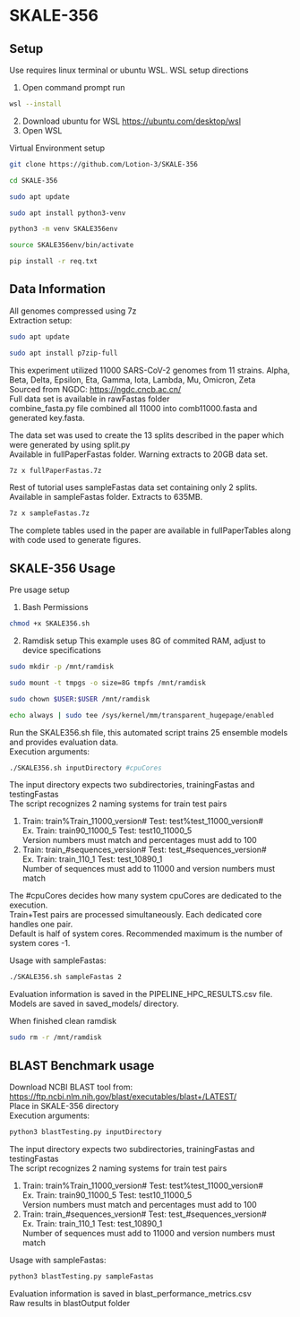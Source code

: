 # SKALE-356

## Setup

Use requires linux terminal or ubuntu WSL.
WSL setup directions
1. Open command prompt run
```bash
wsl --install
```
2. Download ubuntu for WSL https://ubuntu.com/desktop/wsl
3. Open WSL

Virtual Environment setup  
```bash
git clone https://github.com/Lotion-3/SKALE-356
```
```bash
cd SKALE-356
```
```bash
sudo apt update
```
```bash
sudo apt install python3-venv
```
```bash
python3 -m venv SKALE356env
```
```bash
source SKALE356env/bin/activate
```
```bash
pip install -r req.txt
```

## Data Information  
All genomes compressed using 7z   
Extraction setup:  
```bash
sudo apt update
```
```bash
sudo apt install p7zip-full
```
This experiment utilized 11000 SARS-CoV-2 genomes from 11 strains. Alpha, Beta, Delta, Epsilon, Eta, Gamma, Iota, Lambda, Mu, Omicron, Zeta  
Sourced from NGDC: https://ngdc.cncb.ac.cn/  
Full data set is available in rawFastas folder  
combine_fasta.py file combined all 11000 into comb11000.fasta and generated key.fasta.     

The data set was used to create the 13 splits described in the paper which were generated by using split.py   
Available in fullPaperFastas folder. Warning extracts to 20GB data set.  
```bash
7z x fullPaperFastas.7z
```

Rest of tutorial uses sampleFastas data set containing only 2 splits.  
Available in sampleFastas folder. Extracts to 635MB.  
```bash
7z x sampleFastas.7z
```

The complete tables used in the paper are available in fullPaperTables along with code used to generate figures.  

## SKALE-356 Usage  
Pre usage setup  
1. Bash Permissions  
```bash
chmod +x SKALE356.sh
```
2. Ramdisk setup
This example uses 8G of commited RAM, adjust to device specifications   
```bash
sudo mkdir -p /mnt/ramdisk
```
```bash
sudo mount -t tmpgs -o size=8G tmpfs /mnt/ramdisk
```
```bash
sudo chown $USER:$USER /mnt/ramdisk
```
```bash
echo always | sudo tee /sys/kernel/mm/transparent_hugepage/enabled
```
Run the SKALE356.sh file, this automated script trains 25 ensemble models and provides evaluation data.  
Execution arguments:  
```bash
./SKALE356.sh inputDirectory #cpuCores
```
The input directory expects two subdirectories, trainingFastas and testingFastas    
The script recognizes 2 naming systems for train test pairs  
1. Train: train%Train_11000_version# Test: test%test_11000_version#  
Ex. Train: train90_11000_5 Test: test10_11000_5  
Version numbers must match and percentages must add to 100  
2. Train: train_#sequences_version# Test: test_#sequences_version#   
Ex. Train: train_110_1 Test: test_10890_1  
Number of sequences must add to 11000 and version numbers must match  

The #cpuCores decides how many system cpuCores are dedicated to the execution.   
Train+Test pairs are processed simultaneously. Each dedicated core handles one pair.  
Default is half of system cores. Recommended maximum is the number of system cores -1.  

Usage with sampleFastas:  
```bash
./SKALE356.sh sampleFastas 2
```
Evaluation information is saved in the PIPELINE_HPC_RESULTS.csv file.  
Models are saved in saved_models/ directory.  

When finished clean ramdisk
```bash
sudo rm -r /mnt/ramdisk
```

## BLAST Benchmark usage
Download NCBI BLAST tool from: 
https://ftp.ncbi.nlm.nih.gov/blast/executables/blast+/LATEST/  
Place in SKALE-356 directory  
Execution arguments:
```bash
python3 blastTesting.py inputDirectory
```
The input directory expects two subdirectories, trainingFastas and testingFastas    
The script recognizes 2 naming systems for train test pairs  
1. Train: train%Train_11000_version# Test: test%test_11000_version#  
Ex. Train: train90_11000_5 Test: test10_11000_5  
Version numbers must match and percentages must add to 100  
2. Train: train_#sequences_version# Test: test_#sequences_version#   
Ex. Train: train_110_1 Test: test_10890_1  
Number of sequences must add to 11000 and version numbers must match

Usage with sampleFastas:
```bash  
python3 blastTesting.py sampleFastas
```

Evaluation information is saved in blast_performance_metrics.csv  
Raw results in blastOutput folder  


